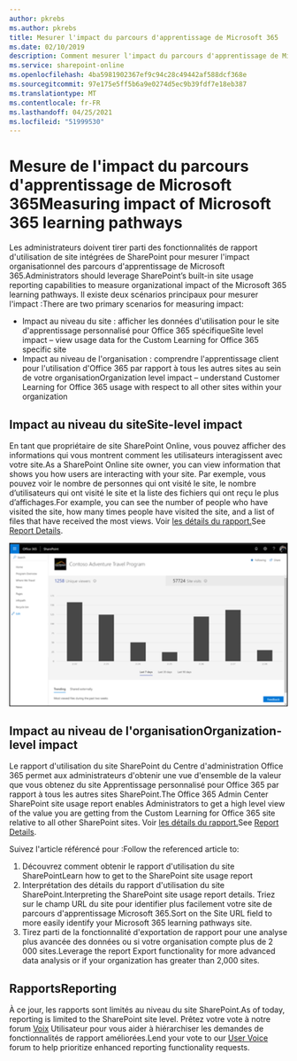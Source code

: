 ```yaml
---
author: pkrebs
ms.author: pkrebs
title: Mesurer l'impact du parcours d'apprentissage de Microsoft 365
ms.date: 02/10/2019
description: Comment mesurer l'impact du parcours d'apprentissage de Microsoft 365
ms.service: sharepoint-online
ms.openlocfilehash: 4ba5981902367ef9c94c28c49442af588dcf368e
ms.sourcegitcommit: 97e175e5ff5b6a9e0274d5ec9b39fdf7e18eb387
ms.translationtype: MT
ms.contentlocale: fr-FR
ms.lasthandoff: 04/25/2021
ms.locfileid: "51999530"
---
```

# <a name="measuring-impact-of-microsoft-365-learning-pathways"></a><span data-ttu-id="33c51-103">Mesure de l'impact du parcours d'apprentissage de Microsoft 365</span><span class="sxs-lookup"><span data-stu-id="33c51-103">Measuring impact of Microsoft 365 learning pathways</span></span>

<span data-ttu-id="33c51-104">Les administrateurs doivent tirer parti des fonctionnalités de rapport d'utilisation de site intégrées de SharePoint pour mesurer l'impact organisationnel des parcours d'apprentissage de Microsoft 365.</span><span class="sxs-lookup"><span data-stu-id="33c51-104">Administrators should leverage SharePoint’s built-in site usage reporting capabilities to measure organizational impact of the Microsoft 365 learning pathways.</span></span> <span data-ttu-id="33c51-105">Il existe deux scénarios principaux pour mesurer l'impact :</span><span class="sxs-lookup"><span data-stu-id="33c51-105">There are two primary scenarios for measuring impact:</span></span> 
- <span data-ttu-id="33c51-106">Impact au niveau du site : afficher les données d'utilisation pour le site d'apprentissage personnalisé pour Office 365 spécifique</span><span class="sxs-lookup"><span data-stu-id="33c51-106">Site level impact – view usage data for the Custom Learning for Office 365 specific site</span></span> 
- <span data-ttu-id="33c51-107">Impact au niveau de l'organisation : comprendre l'apprentissage client pour l'utilisation d'Office 365 par rapport à tous les autres sites au sein de votre organisation</span><span class="sxs-lookup"><span data-stu-id="33c51-107">Organization level impact – understand Customer Learning for Office 365 usage with respect to all other sites within your organization</span></span>

## <a name="site-level-impact"></a><span data-ttu-id="33c51-108">Impact au niveau du site</span><span class="sxs-lookup"><span data-stu-id="33c51-108">Site-level impact</span></span>

<span data-ttu-id="33c51-109">En tant que propriétaire de site SharePoint Online, vous pouvez afficher des informations qui vous montrent comment les utilisateurs interagissent avec votre site.</span><span class="sxs-lookup"><span data-stu-id="33c51-109">As a SharePoint Online site owner, you can view information that shows you how users are interacting with your site.</span></span> <span data-ttu-id="33c51-110">Par exemple, vous pouvez voir le nombre de personnes qui ont visité le site, le nombre d’utilisateurs qui ont visité le site et la liste des fichiers qui ont reçu le plus d’affichages.</span><span class="sxs-lookup"><span data-stu-id="33c51-110">For example, you can see the number of people who have visited the site, how many times people have visited the site, and a list of files that have received the most views.</span></span> <span data-ttu-id="33c51-111">Voir [les détails du rapport.](https://support.office.com/article/view-usage-data-for-your-sharepoint-site-2fa8ddc2-c4b3-4268-8d26-a772dc55779e)</span><span class="sxs-lookup"><span data-stu-id="33c51-111">See [Report Details](https://support.office.com/article/view-usage-data-for-your-sharepoint-site-2fa8ddc2-c4b3-4268-8d26-a772dc55779e).</span></span> 

![cg-measureimpactreport.png](media/cg-measureimpactreport.png)

## <a name="organization-level-impact"></a><span data-ttu-id="33c51-113">Impact au niveau de l'organisation</span><span class="sxs-lookup"><span data-stu-id="33c51-113">Organization-level impact</span></span>
<span data-ttu-id="33c51-114">Le rapport d'utilisation du site SharePoint du Centre d'administration Office 365 permet aux administrateurs d'obtenir une vue d'ensemble de la valeur que vous obtenez du site Apprentissage personnalisé pour Office 365 par rapport à tous les autres sites SharePoint.</span><span class="sxs-lookup"><span data-stu-id="33c51-114">The Office 365 Admin Center SharePoint site usage report enables Administrators to get a high level view of the value you are getting from the Custom Learning for Office 365 site relative to all other SharePoint sites.</span></span> <span data-ttu-id="33c51-115">Voir [les détails du rapport.](/office365/admin/activity-reports/sharepoint-site-usage?view=o365-worldwide)</span><span class="sxs-lookup"><span data-stu-id="33c51-115">See [Report Details](/office365/admin/activity-reports/sharepoint-site-usage?view=o365-worldwide).</span></span>
 
<span data-ttu-id="33c51-116">Suivez l'article référencé pour :</span><span class="sxs-lookup"><span data-stu-id="33c51-116">Follow the referenced article to:</span></span> 
1. <span data-ttu-id="33c51-117">Découvrez comment obtenir le rapport d'utilisation du site SharePoint</span><span class="sxs-lookup"><span data-stu-id="33c51-117">Learn how to get to the SharePoint site usage report</span></span> 
2. <span data-ttu-id="33c51-118">Interprétation des détails du rapport d'utilisation du site SharePoint.</span><span class="sxs-lookup"><span data-stu-id="33c51-118">Interpreting the SharePoint site usage report details.</span></span> <span data-ttu-id="33c51-119">Triez sur le champ URL du site pour identifier plus facilement votre site de parcours d'apprentissage Microsoft 365.</span><span class="sxs-lookup"><span data-stu-id="33c51-119">Sort on the Site URL field to more easily identify your Microsoft 365 learning pathways site.</span></span> 
3. <span data-ttu-id="33c51-120">Tirez parti de la fonctionnalité d'exportation de rapport pour une analyse plus avancée des données ou si votre organisation compte plus de 2 000 sites.</span><span class="sxs-lookup"><span data-stu-id="33c51-120">Leverage the report Export functionality for more advanced data analysis or if your organization has greater than 2,000 sites.</span></span> 

## <a name="reporting"></a><span data-ttu-id="33c51-121">Rapports</span><span class="sxs-lookup"><span data-stu-id="33c51-121">Reporting</span></span>

<span data-ttu-id="33c51-122">À ce jour, les rapports sont limités au niveau du site SharePoint.</span><span class="sxs-lookup"><span data-stu-id="33c51-122">As of today, reporting is limited to the SharePoint site level.</span></span> <span data-ttu-id="33c51-123">Prêtez votre vote à notre forum [Voix](https://go.microsoft.com/fwlink/?linkid=2109552) Utilisateur pour vous aider à hiérarchiser les demandes de fonctionnalités de rapport améliorées.</span><span class="sxs-lookup"><span data-stu-id="33c51-123">Lend your vote to our [User Voice](https://go.microsoft.com/fwlink/?linkid=2109552) forum to help prioritize enhanced reporting functionality requests.</span></span>